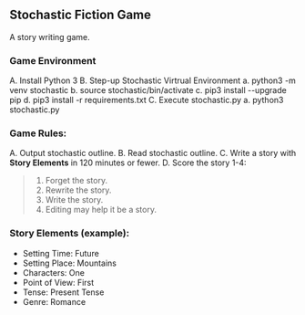## Stochastic Fiction Game

A story writing game.

### Game Environment
A. Install Python 3
B. Step-up Stochastic Virtrual Environment
	a. python3 -m venv stochastic
        b. source stochastic/bin/activate
	c. pip3 install --upgrade pip
	d. pip3 install -r requirements.txt
C. Execute stochastic.py
	a. python3 stochastic.py

### Game Rules:

A. Output stochastic outline.
B. Read stochastic outline.
C. Write a story with **Story Elements** in 120 minutes or fewer.
D. Score the story 1-4:
>1. Forget the story.                                                        
>2. Rewrite the story.                  
>3. Write the story.
>4. Editing may help it be a story.

### Story Elements (example):  
- Setting Time: Future  
- Setting Place: Mountains  
- Characters: One  
- Point of View: First  
- Tense: Present Tense  
- Genre: Romance  
